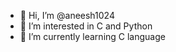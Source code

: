 - 👋 Hi, I’m @aneesh1024
- 👀 I’m interested in C and Python
- 🌱 I’m currently learning C language

<!---
aneesh1024/aneesh1024 is a ✨ special ✨ repository because its `README.md` (this file) appears on your GitHub profile.
You can click the Preview link to take a look at your changes.
--->
